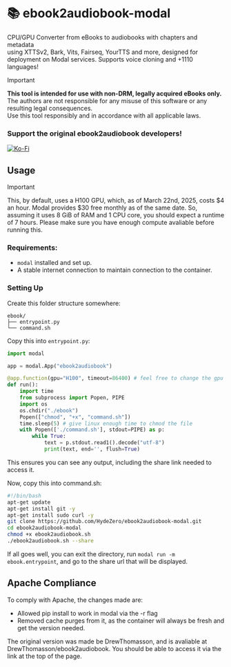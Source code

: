 # 📚 ebook2audiobook-modal
CPU/GPU Converter from eBooks to audiobooks with chapters and metadata<br/>
using XTTSv2, Bark, Vits, Fairseq, YourTTS and more, designed for deployment on Modal services. Supports voice cloning and +1110 languages!
> [!IMPORTANT]
**This tool is intended for use with non-DRM, legally acquired eBooks only.** <br>
The authors are not responsible for any misuse of this software or any resulting legal consequences. <br>
Use this tool responsibly and in accordance with all applicable laws.

### Support the original ebook2audiobook developers!
[![Ko-Fi](https://img.shields.io/badge/Ko--fi-F16061?style=for-the-badge&logo=ko-fi&logoColor=white)](https://ko-fi.com/athomasson2) 

## Usage

> [!IMPORTANT]
This, by default, uses a H100 GPU, which, as of March 22nd, 2025, costs $4 an hour. Modal provides $30 free monthly as of the same date. So, assuming it uses 8 GiB of RAM and 1 CPU core, you should expect a runtime of 7 hours. Please make sure you have enough compute avaliable before running this.

### Requirements:
* `modal` installed and set up.
* A stable internet connection to maintain connection to the container.

### Setting Up


Create this folder structure somewhere:

```
ebook/
├── entrypoint.py
└── command.sh
```

Copy this into `entrypoint.py`:

```python
import modal

app = modal.App("ebook2audiobook")

@app.function(gpu="H100", timeout=86400) # feel free to change the gpu
def run():
    import time
    from subprocess import Popen, PIPE
    import os
    os.chdir("./ebook")
    Popen(["chmod", "+x", "command.sh"])
    time.sleep(5) # give linux enough time to chmod the file
    with Popen(['./command.sh'], stdout=PIPE) as p:
        while True:
            text = p.stdout.read1().decode("utf-8")
            print(text, end='', flush=True)
```

This ensures you can see any output, including the share link needed to access it.

Now, copy this into command.sh:

```bash
#!/bin/bash
apt-get update
apt-get install git -y
apt-get install sudo curl -y
git clone https://github.com/HydeZero/ebook2audiobook-modal.git
cd ebook2audiobook-modal
chmod +x ebook2audiobook.sh
./ebook2audiobook.sh --share
```

If all goes well, you can exit the directory, run `modal run -m ebook.entrypoint`, and go to the share url that will be displayed.

## Apache Compliance
To comply with Apache, the changes made are:
* Allowed pip install to work in modal via the -r flag
* Removed cache purges from it, as the container will always be fresh and get the version needed.

The original version was made be DrewThomasson, and is avaliable at DrewThomasson/ebook2audiobook. You should be able to access it via the link at the top of the page.
